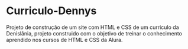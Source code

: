 ﻿# Curriculo-Dennys

Projeto de construção de um site com HTML e CSS de um curriculo da Denislãnia, projeto construido com o objetivo de treinar o conhecimento aprendido nos cursos de HTML e CSS da Alura.
